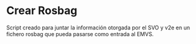 # Crear Rosbag
Script creado para juntar la información otorgada por el SVO y v2e en un fichero rosbag que pueda pasarse como entrada al EMVS.
